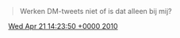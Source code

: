 > Werken DM\-tweets niet of is dat alleen bij mij?

<img src="../../media/tweet.ico" width="12" /> [Wed Apr 21 14:23:50 +0000 2010](https://twitter.com/DromerDenker/status/12579031154)
